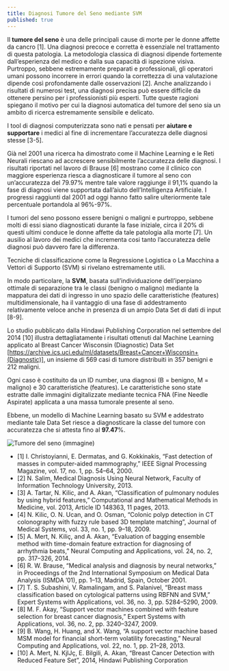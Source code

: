 ```yaml
---
title: Diagnosi Tumore del Seno mediante SVM
published: true
---
```

Il **tumore del seno** è una delle principali cause di morte per le donne affette da cancro [1]. Una diagnosi precoce e corretta è essenziale nel trattamento di questa patologia. La metodologia classica di diagnosi dipende fortemente dall’esperienza del medico e dalla sua capacità di ispezione visiva. Purtroppo, sebbene estremamente preparati e professionali, gli operatori umani possono incorrere in errori quando la correttezza di una valutazione dipende così profondamente dalle osservazioni [2]. Anche analizzando i risultati di numerosi test, una diagnosi precisa può essere difficile da ottenere persino per i professionisti più esperti. Tutte queste ragioni spiegano il motivo per cui la diagnosi automatica del tumore del seno sia un ambito di ricerca estremamente sensibile e delicato.

I tool di diagnosi computerizzata sono nati e pensati per **aiutare e supportare** i medici al fine di incrementare l’accuratezza delle diagnosi stesse [3-5].

Già nel 2001 una ricerca ha dimostrato come il Machine Learning e le Reti Neurali riescano ad accrescere sensibilmente l’accuratezza delle diagnosi. I risultati riportati nel lavoro di Brause [6] mostrano come il clinico con maggiore esperienza riesca a diagnosticare il tumore al seno con un’accuratezza del 79.97% mentre tale valore raggiunge il 91,1% quando la fase di diagnosi viene supportata dall’aiuto dell’Intelligenza Artificiale. I progressi raggiunti dal 2001 ad oggi hanno fatto salire ulteriormente tale percentuale portandola al 96%-97%.

I tumori del seno possono essere benigni o maligni e purtroppo, sebbene molti di essi siano diagnosticati durante la fase iniziale, circa il 20% di questi ultimi conduce le donne affette da tale patologia alla morte [7]. Un ausilio al lavoro dei medici che incrementa cosi tanto l’accuratezza  delle diagnosi può davvero fare la differenza.

Tecniche di classificazione come la Regressione Logistica o La Macchina a Vettori di Supporto (SVM) si rivelano estremamente utili.

In modo particolare, la **SVM**, basata sull’individuazione dell’iperpiano ottimale di separazione tra le classi (benigno o maligno) mediante la mappatura dei dati di ingresso in uno spazio delle caratteristiche (features) multidimensionale, ha il vantaggio di una fase di addestramento relativamente veloce anche in presenza di un ampio Data Set di dati di input [8-9].

Lo studio pubblicato dalla Hindawi Publishing Corporation nel settembre del 2014 [10] illustra dettagliatamente i risultati ottenuti dal Machine Learning applicato al Breast Cancer Wisconsin (Diagnostic) Data Set [https://archive.ics.uci.edu/ml/datasets/Breast+Cancer+Wisconsin+(Diagnostic)], un insieme di 569 casi di tumore distribuiti in 357 benigni e 212 maligni.

Ogni caso è costituito da un ID number, una diagnosi (B = benigno, M = maligno) e 30 caratteristiche (features). Le caratteristiche sono state estratte dalle immagini digitalizzate mediante tecnica FNA (Fine Needle Aspirate) applicata a una massa tumorale presente al seno.

Ebbene, un modello di Machine Learning basato su SVM e addestrato mediante tale Data Set riesce  a diagnosticare la classe del tumore con accuratezza che si attesta fino al **97.47**%.

![Tumore del seno (immagine)]({{site.baseurl}}/img/tumore_seno.png)

- [1] I. Christoyianni, E. Dermatas, and G. Kokkinakis, “Fast detection of masses in computer-aided mammography,” IEEE Signal Processing Magazine, vol. 17, no. 1, pp. 54–64, 2000.
- [2] N. Salim, Medical Diagnosis Using Neural Network, Faculty of Information Technology University, 2013.
- [3] A. Tartar, N. Kilic, and A. Akan, “Classification of pulmonary nodules by using hybrid features,” Computational and Mathematical Methods in Medicine, vol. 2013, Article ID 148363, 11 pages, 2013.
- [4] N. Kilic, O. N. Ucan, and O. Osman, “Colonic polyp detection in CT colonography with fuzzy rule based 3D template matching”, Journal of Medical Systems, vol. 33, no. 1, pp. 9–18, 2009.
- [5] A. Mert, N. Kiliç, and A. Akan, “Evaluation of bagging ensemble method with time-domain feature extraction for diagnosing of arrhythmia beats,” Neural Computing and Applications, vol. 24, no. 2, pp. 317–326, 2014.
- [6] R. W. Brause, “Medical analysis and diagnosis by neural networks,” in Proceedings of the 2nd International Symposium on Medical Data Analysis (ISMDA ’01), pp. 1–13, Madrid, Spain, October 2001.
- [7] T. S. Subashini, V. Ramalingam, and S. Palanivel, “Breast mass classification based on cytological patterns using RBFNN and SVM,” Expert Systems with Applications, vol. 36, no. 3, pp. 5284–5290, 2009.
- [8] M. F. Akay, “Support vector machines combined with feature selection for breast cancer diagnosis,” Expert Systems with Applications, vol. 36, no. 2, pp. 3240–3247, 2009.
- [9] B. Wang, H. Huang, and X. Wang, “A support vector machine based MSM model for financial short-term volatility forecasting,” Neural Computing and Applications, vol. 22, no. 1, pp. 21–28, 2013.
- [10] A. Mert, N. KjlJç, E. Bilgili, A. Akan, “Breast Cancer Detection with Reduced Feature Set”, 2014, Hindawi Publishing Corporation 